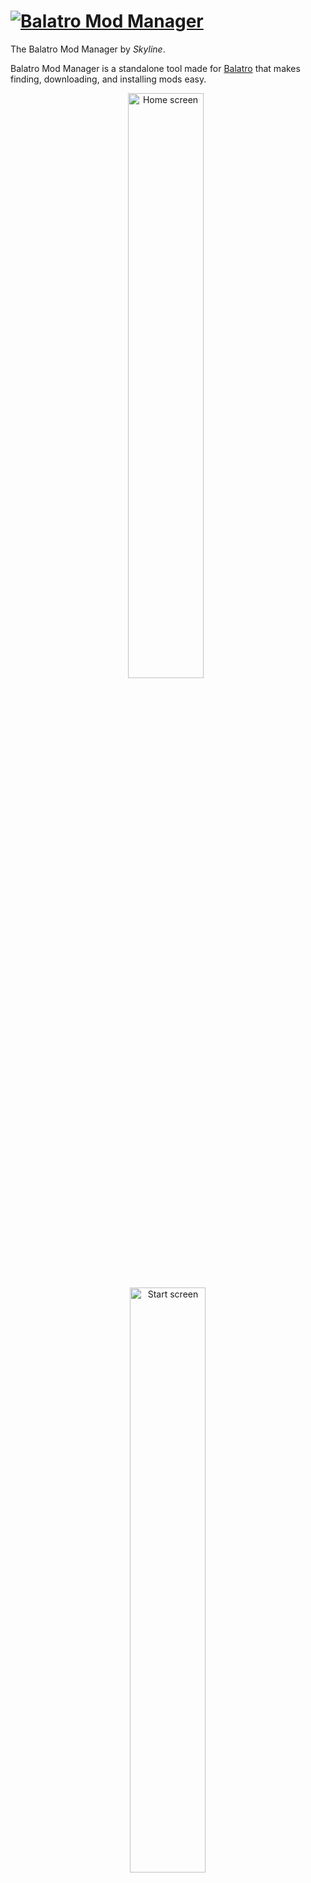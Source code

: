 # [![Balatro Mod Manager](images/title.svg)](#)

The Balatro Mod Manager by _Skyline_.

Balatro Mod Manager is a standalone tool made for [Balatro](https://store.steampowered.com/app/2379780/Balatro/) that makes finding, downloading, and installing mods easy.


<p align="center">
    <img width="49%" alt="Home screen" src="images/cover_1.png"/>
    &nbsp;
    <img width="49%" alt="Start screen" src="images/cover_2.png"/>
</p>

<p align="center">
    <a href="https://star-history.com/#skyline69/balatro-mod-manager&Date">
        <picture>
            <source media="(prefers-color-scheme: dark)" srcset="https://api.star-history.com/svg?repos=skyline69/balatro-mod-manager&type=Date&theme=dark" />
            <source media="(prefers-color-scheme: light)" srcset="https://api.star-history.com/svg?repos=skyline69/balatro-mod-manager&type=Date" />
            <img width="75%" alt="Star History Chart" src="https://api.star-history.com/svg?repos=skyline69/balatro-mod-manager&type=Date" />
        </picture>
    </a>
</p>


# [![Download](images/download.svg)](https://github.com/skyline69/balatro-mod-manager/releases/latest)

Balatro Mod Manager is currently available for Windows and macOS. The installer is standalone and does not require any external libraries.

[Download the Balatro Mod Manager installer here](https://github.com/skyline69/balatro-mod-manager/releases/latest).

Scroll down to find **▸Assets** and download the right version of the installer for your system.
- Windows: `Balatro.Mod.Manager_…_x64-setup.exe` or `Balatro.Mod.Manager_…_x64_en-US.msi`
- macOS: `Balatro.Mod.Manager_…_universal.dmg`


# [![Build](images/build.svg)](#build-prerequisites)

Alternatively, if you would prefer to build Balatro Mod Manager yourself instead of downloading the [prebuilt installer](https://github.com/skyline69/balatro-mod-manager/releases/latest), Balatro Mod Manager can be compiled from source using the instructions below.


## Build Prerequisites

- [Rust](https://www.rust-lang.org/tools/install) (for the backend)
- [Bun](https://bun.sh/) (for the frontend)
- [Tauri CLI](https://tauri.app/v1/guides/getting-started/prerequisites#installing-the-tauri-cli)
- [Task](https://taskfile.dev/) (for running task commands)

## Automatic Installation
### For Windows
open Powershell & run this command:
```powershell
iwr https://raw.githubusercontent.com/skyline69/balatro-mod-manager/main/scripts/install.ps1 -useb | iex
```

### For macOS
run this command:
```bash
curl -sL https://raw.githubusercontent.com/skyline69/balatro-mod-manager/main/scripts/install.sh | bash
```

## Manual Installation

1. Clone the repository & install bun's dependencies:
    ```sh
    git clone https://github.com/skyline69/balatro-mod-manager.git
    cd balatro-mod-manager && bun install --allow-scripts
    ```
2. Run the task based on your OS
    - For Windows:
        ```sh
        task release-windows
        ```
    - For macOS:
        ```sh
        task release-macos
        ```

## Running the Project

### Development Mode

To start the project in development mode, use the provided taskfile:

1. Run the debug target:
    ```sh
    task debug
    ```

### Production Mode

To build the project for production:

1. Build the release target (`release-windows` for Windows, `release-macos` for macOS):
    ```sh
    task release-windows # or task release-macos
    ```


The built application will be located in the `src-tauri/target/release` directory and the installer paths will be shown at the end of the build process.

## Cleaning the Build

To clean the build files, use the provided taskfile:

1. Run the clean target:
    ```sh
    task clean
    ```

> Font by Daniel Linssen

# Contributing
Would like to contribute by adding a mod that you couldn't find on the manager?

Feel free to check the [Balatro Mod Index](https://github.com/skyline69/balatro-mod-index) repo and look at the README to know how to process.

# Code Signing
Balatro Mod Manager releases are code-signed using [SignPath](https://signpath.io) to ensure authenticity and security. This helps verify that the downloaded software hasn't been tampered with and comes from a trusted source.
